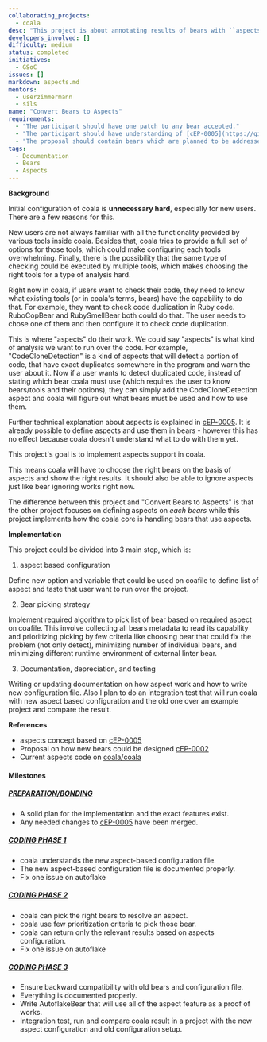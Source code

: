 ```yaml
---
collaborating_projects:
  - coala
desc: "This project is about annotating results of bears with ``aspects`` which are like categories allowing to group results."
developers_involved: []
difficulty: medium
status: completed
initiatives:
  - GSoC
issues: []
markdown: aspects.md
mentors:
  - userzimmermann
  - sils
name: "Convert Bears to Aspects"
requirements:
  - "The participant should have one patch to any bear accepted."
  - "The participant should have understanding of [cEP-0005](https://github.com/coala/cEPs/blob/master/cEP-0005.md)."
  - "The proposal should contain bears which are planned to be addressed and a rough draft on which aspects will be needed and how they will be implemented."
tags:
  - Documentation
  - Bears
  - Aspects
---
```

**Background**

Initial configuration of coala is **unnecessary hard**, especially for new
users. There are a few reasons for this.

New users are not always familiar with all the functionality provided by various
tools inside coala. Besides that, coala tries to provide a full set of options
for those tools, which could make configuring each tools overwhelming.
Finally, there is the possibility that the same type of checking could be
executed by multiple tools, which makes choosing the right tools for a type of
analysis hard.

Right now in coala, if users want to check their code, they need to know what
existing tools (or in coala's terms, bears) have the capability to do that.
For example, they want to check code duplication in Ruby code. RuboCopBear and
RubySmellBear both could do that. The user needs to chose one of them and then
configure it to check code duplication.

This is where "aspects" do their work. We could say "aspects" is what kind of
analysis we want to run over the code. For example, "CodeCloneDetection" is a
kind of aspects that will detect a portion of code, that have exact duplicates
somewhere in the program and warn the user about it. Now if a user wants to
detect duplicated code, instead of stating which bear coala must use
(which requires the user to know bears/tools and their options),
they can simply add the CodeCloneDetection aspect and coala will figure out
what bears must be used and how to use them.

Further technical explanation about aspects is explained in
[cEP-0005](https://github.com/coala/cEPs/blob/master/cEP-0005.md). It is
already possible to define aspects and use them in bears - however this has no
effect because coala doesn't understand what to do with them yet.

This project's goal is to implement aspects support in coala.

This means coala will have to choose the right bears on the basis of aspects
and show the right results. It should also be able to ignore aspects just like
bear ignoring works right now.

The difference between this project and "Convert Bears to Aspects" is that the
other project focuses on defining aspects on *each bears* while this project
implements how the coala core is handling bears that use aspects.

**Implementation**

This project could be divided into 3 main step, which is:

1. aspect based configuration

Define new option and variable that could be used on coafile to define list
of aspect and taste that user want to run over the project.

2. Bear picking strategy

Implement required algorithm to pick list of bear based on required aspect on
coafile. This involve collecting all bears metadata to read its capability and
prioritizing picking by few criteria like choosing bear that could fix the
problem (not only detect), minimizing number of individual bears, and
minimizing different runtime environment of external linter bear.

3. Documentation, depreciation, and testing

Writing or updating documentation on how aspect work and how to write new
configuration file. Also I plan to do an integration test that will run coala
with new aspect based configuration and the old one over an example project
and compare the result.

**References**

* aspects concept based on
  [cEP-0005](https://github.com/coala/cEPs/blob/master/cEP-0005.md)
* Proposal on how new bears could be designed
  [cEP-0002](https://github.com/coala/cEPs/blob/master/cEP-0002.md)
* Current aspects code on
  [coala/coala](https://github.com/coala/coala/tree/master/coalib/bearlib/aspects)

#### Milestones

##### [PREPARATION/BONDING](https://gitlab.com/coala/GSoC-2017/milestones/36)

* A solid plan for the implementation and the exact features exist.
* Any needed changes to [cEP-0005](https://coala.io/cep5) have been merged.

##### [CODING PHASE 1](https://gitlab.com/coala/GSoC-2017/milestones/37)

* coala understands the new aspect-based configuration file.
* The new aspect-based configuration file is documented properly.
* Fix one issue on autoflake

##### [CODING PHASE 2](https://gitlab.com/coala/GSoC-2017/milestones/38)

* coala can pick the right bears to resolve an aspect.
* coala use few prioritization criteria to pick those bear.
* coala can return only the relevant results based on aspects configuration.
* Fix one issue on autoflake

##### [CODING PHASE 3](https://gitlab.com/coala/GSoC-2017/milestones/39)

* Ensure backward compatibility with old bears and configuration file.
* Everything is documented properly.
* Write AutoflakeBear that will use all of the aspect feature as a proof of
  works. 
* Integration test, run and compare coala result in a project with the new 
  aspect configuration and old configuration setup.

